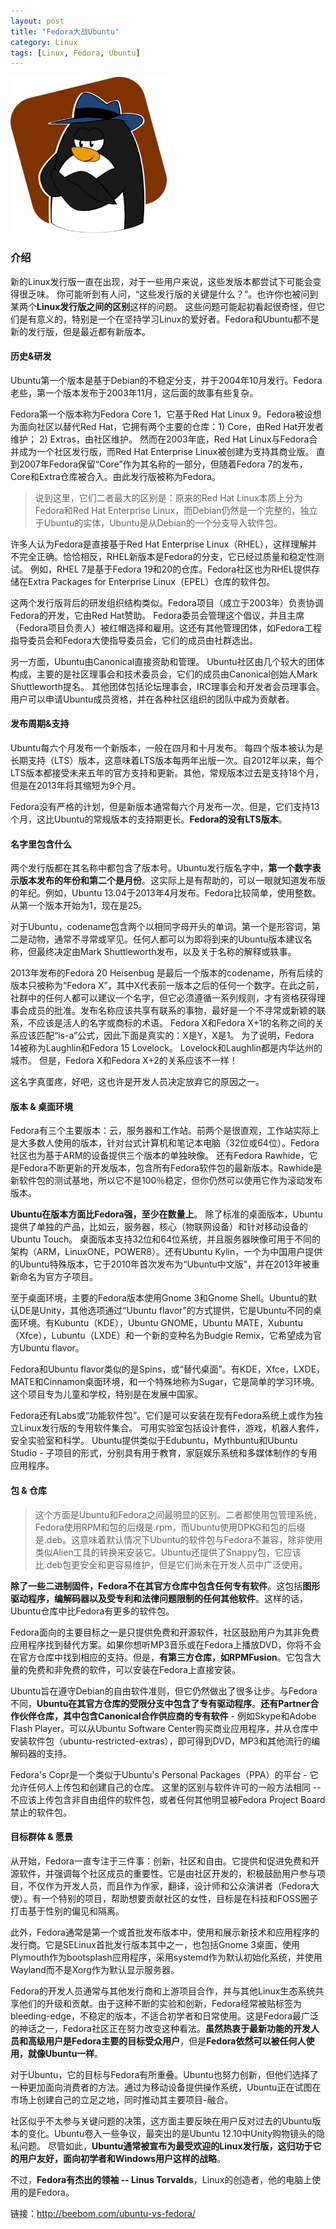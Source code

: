```yaml
---
layout: post
title: "Fedora大战Ubuntu"
category: Linux
tags: [Linux, Fedora, Ubuntu]
---
```

<img src="https://raw.githubusercontent.com/wangjiangyong/wangjiangyong.github.io/master/assets/images/fudiff.jpg" width="250" height="250" />

### 介绍

新的Linux发行版一直在出现，对于一些用户来说，这些发版本都尝试下可能会变得很乏味。 你可能听到有人问，“这些发行版的关键是什么？”。也许你也被问到某两个**Linux发行版之间的区别**这样的问题。 这些问题可能起初看起很奇怪，但它们是有意义的，特别是一个在坚持学习Linux的爱好者。Fedora和Ubuntu都不是新的发行版，但是最近都有新版本。

#### 历史&研发

Ubuntu第一个版本是基于Debian的不稳定分支，并于2004年10月发行。Fedora老些，第一个版本发布于2003年11月，这后面的故事有些复杂。

Fedora第一个版本称为Fedora Core 1，它基于Red Hat Linux 9。Fedora被设想为面向社区以替代Red Hat，它拥有两个主要的仓库：1) Core，由Red Hat开发者维护； 2) Extras，由社区维护。 然而在2003年底，Red Hat Linux与Fedora合并成为一个社区发行版，而Red Hat Enterprise Linux被创建为支持其商业版。 直到2007年Fedora保留“Core”作为其名称的一部分，但随着Fedora 7的发布，Core和Extra仓库被合入。由此发行版被称为Fedora。

> 说到这里，它们二者最大的区别是：原来的Red Hat Linux本质上分为Fedora和Red Hat Enterprise Linux，而Debian仍然是一个完整的，独立于Ubuntu的实体，Ubuntu是从Debian的一个分支导入软件包。

许多人认为Fedora是直接基于Red Hat Enterprise Linux（RHEL），这样理解并不完全正确。恰恰相反，RHEL新版本是Fedora的分支，它已经过质量和稳定性测试。 例如，RHEL 7是基于Fedora 19和20的仓库。Fedora社区也为RHEL提供存储在Extra Packages for Enterprise Linux（EPEL）仓库的软件包。

这两个发行版背后的研发组织结构类似。Fedora项目（成立于2003年）负责协调Fedora的开发，它由Red Hat赞助。 Fedora委员会管理这个倡议，并且主席（Fedora项目负责人）被红帽选择和雇用。这还有其他管理团体，如Fedora工程指导委员会和Fedora大使指导委员会，它们的成员由社群选出。

另一方面，Ubuntu由Canonical直接资助和管理。 Ubuntu社区由几个较大的团体构成，主要的是社区理事会和技术委员会，它们的成员由Canonical创始人Mark Shuttleworth提名。 其他团体包括论坛理事会，IRC理事会和开发者会员理事会。用户可以申请Ubuntu成员资格，并在各种社区组织的团队中成为贡献者。


#### 发布周期&支持

Ubuntu每六个月发布一个新版本，一般在四月和十月发布。 每四个版本被认为是长期支持（LTS）版本，这意味着LTS版本每两年出版一次。自2012年以来，每个LTS版本都接受未来五年的官方支持和更新。其他，常规版本过去是支持18个月，但是在2013年将其缩短为9个月。

Fedora没有严格的计划，但是新版本通常每六个月发布一次。但是，它们支持13个月，这比Ubuntu的常规版本的支持期更长。**Fedora的没有LTS版本**。

#### 名字里包含什么

两个发行版都在其名称中都包含了版本号。Ubuntu发行版名字中，**第一个数字表示版本发布的年份和第二个是月份**。这实际上是有帮助的，可以一眼就知道发布版的年纪。例如，Ubuntu 13.04于2013年4月发布。Fedora比较简单，使用整数。从第一个版本开始为1，现在是25。

对于Ubuntu，codename包含两个以相同字母开头的单词。第一个是形容词，第二是动物，通常不寻常或罕见。任何人都可以为即将到来的Ubuntu版本建议名称，但最终决定由Mark Shuttleworth发布，以及关于名称的解释或轶事。

2013年发布的Fedora 20 Heisenbug 是最后一个版本的codename，所有后续的版本只被称为“Fedora X”，其中X代表前一版本之后的任何一个数字。在此之前，社群中的任何人都可以建议一个名字，但它必须遵循一系列规则，才有资格获得理事会成员的批准。发布名称应该共享有联系的事物，最好是一个不寻常或新颖的联系，不应该是活人的名字或商标的术语。 Fedora X和Fedora X+1的名称之间的关系应该匹配“is-a”公式，因此下面是真实的：X是Y，X是1。 为了说明，Fedora 14被称为Laughlin和Fedora 15 Lovelock。 Lovelock和Laughlin都是内华达州的城市。 但是，Fedora X和Fedora X+2的关系应该不一样！

这名字真蛋疼，好吧，这也许是开发人员决定放弃它的原因之一。

#### 版本 & 桌面环境

Fedora有三个主要版本：云，服务器和工作站。前两个是很直观，工作站实际上是大多数人使用的版本，针对台式计算机和笔记本电脑（32位或64位）。Fedora社区也为基于ARM的设备提供三个版本的单独映像。 还有Fedora Rawhide，它是Fedora不断更新的开发版本，包含所有Fedora软件包的最新版本。Rawhide是新软件包的测试基地，所以它不是100％稳定，但你仍然可以使用它作为滚动发布版本。

**Ubuntu在版本方面比Fedora强，至少在数量上**。 除了标准的桌面版本，Ubuntu提供了单独的产品，比如云，服务器，核心（物联网设备）和针对移动设备的Ubuntu Touch。 桌面版本支持32位和64位系统，并且服务器映像可用于不同的架构（ARM，LinuxONE，POWER8）。还有Ubuntu Kylin，一个为中国用户提供的Ubuntu特殊版本，它于2010年首次发布为“Ubuntu中文版”，并在2013年被重新命名为官方子项目。

至于桌面环境，主要的Fedora版本使用Gnome 3和Gnome Shell。Ubuntu的默认DE是Unity，其他选项通过“Ubuntu flavor”的方式提供，它是Ubuntu不同的桌面环境。有Kubuntu（KDE），Ubuntu GNOME，Ubuntu MATE，Xubuntu（Xfce），Lubuntu（LXDE）和一个新的变种名为Budgie Remix，它希望成为官方Ubuntu flavor。

Fedora和Ubuntu flavor类似的是Spins，或“替代桌面”。有KDE，Xfce，LXDE，MATE和Cinnamon桌面环境，和一个特殊地称为Sugar，它是简单的学习环境。 这个项目专为儿童和学校，特别是在发展中国家。

Fedora还有Labs或“功能软件包”。它们是可以安装在现有Fedora系统上或作为独立Linux发行版的专用软件集合。 可用实验室包括设计套件，游戏，机器人套件，安全实验室和科学。 Ubuntu提供类似于Edubuntu，Mythbuntu和Ubuntu Studio - 子项目的形式，分别具有用于教育，家庭娱乐系统和多媒体制作的专用应用程序。


#### 包 & 仓库

> 这个方面是Ubuntu和Fedora之间最明显的区别。二者都使用包管理系统，Fedora使用RPM和包的后缀是.rpm，而Ubuntu使用DPKG和包的后缀是.deb。这意味着默认情况下Ubuntu的软件包与Fedora不兼容，除非使用类似Alien工具的转换来安装它。Ubuntu还提供了Snappy包，它应该比.deb包更安全和更容易维护，但是它们尚未在开发人员中广泛使用。

**除了一些二进制固件，Fedora不在其官方仓库中包含任何专有软件**。这包括**图形驱动程序，编解码器以及受专利和法律问题限制的任何其他软件**。这样的话，Ubuntu仓库中比Fedora有更多的软件包。

Fedora面向的主要目标之一是只提供免费和开源软件，社区鼓励用户为其非免费应用程序找到替代方案。如果你想听MP3音乐或在Fedora上播放DVD，你将不会在官方仓库中找到相应的支持。但是，**有第三方仓库，如RPMFusion**。它包含大量的免费和非免费的软件，可以安装在Fedora上直接安装。

Ubuntu旨在遵守Debian的自由软件准则，但它仍然做出了很多让步。与Fedora不同，**Ubuntu在其官方仓库的受限分支中包含了专有驱动程序**。**还有Partner合作伙伴仓库，其中包含Canonical合作供应商的专有软件** - 例如Skype和Adobe Flash Player。可以从Ubuntu Software Center购买商业应用程序，并从仓库中安装软件包（ubuntu-restricted-extras），即可得到DVD，MP3和其他流行的编解码器的支持。

Fedora's Copr是一个类似于Ubuntu's Personal Packages（PPA）的平台 - 它允许任何人上传包和创建自己的仓库。 这里的区别与软件许可的一般方法相同 -- 不应该上传包含非自由组件的软件包，或者任何其他明显被Fedora Project Board禁止的软件包。

#### 目标群体 & 愿景

从开始，Fedora一直专注于三件事：创新，社区和自由。它提供和促进免费和开源软件，并强调每个社区成员的重要性。它是由社区开发的，积极鼓励用户参与项目，不仅作为开发人员，而且作为作家，翻译，设计师和公众演讲者（Fedora大使）。有一个特别的项目，帮助想要贡献社区的女性，目标是在科技和FOSS圈子打击基于性别的偏见和隔离。

此外，Fedora通常是第一个或首批发布版本中，使用和展示新技术和应用程序的发行商。它是SELinux首批发行版本其中之一，也包括Gnome 3桌面，使用Plymouth作为bootsplash应用程序，采用systemd作为默认初始化系统，并使用Wayland而不是Xorg作为默认显示服务器。

Fedora的开发人员通常与其他发行商和上游项目合作，并与其他Linux生态系统共享他们的升级和贡献。由于这种不断的实验和创新，Fedora经常被贴标签为bleeding-edge，不稳定的版本，不适合初学者和日常使用。这是Fedora最广泛的神话之一，Fedora社区正在努力改变这种看法。**虽然热衷于最新功能的开发人员和高级用户是Fedora主要的目标受众用户**，但是**Fedora依然可以被任何人使用，就像Ubuntu一样**。

对于Ubuntu，它的目标与Fedora有所重叠。Ubuntu也努力创新，但他们选择了一种更加面向消费者的方法。通过为移动设备提供操作系统，Ubuntu正在试图在市场上创建自己的立足之地，同时推动其主要项目-融合。

社区似乎不太参与关键问题的决策，这方面主要反映在用户反对过去的Ubuntu版本的变化。Ubuntu卷入一些争议，最突出的是Ubuntu 12.10中Unity购物镜头的隐私问题。 尽管如此，**Ubuntu通常被宣布为最受欢迎的Linux发行版，这归功于它的用户友好，面向初学者和Windows用户这样的战略**。

不过，**Fedora有杰出的领袖 -- Linus Torvalds**，Linux的创造者，他的电脑上使用的是Fedora。


链接：http://beebom.com/ubuntu-vs-fedora/
